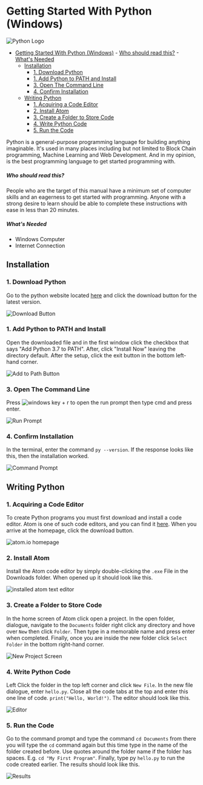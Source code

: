 # Getting Started With Python (Windows)

![Python Logo](https://www.python.org/static/community_logos/python-logo-master-v3-TM.png "The Python Logo")

- [Getting Started With Python (Windows)](#getting-started-with-python-windows)
                - [Who should read this?](#who-should-read-this)
                - [What's Needed](#whats-needed)
    - [Installation](#installation)
        - [1. Download Python](#1-download-python)
        - [1. Add Python to PATH and Install](#1-add-python-to-path-and-install)
        - [3. Open The Command Line](#3-open-the-command-line)
        - [4. Confirm Installation](#4-confirm-installation)
    - [Writing Python](#writing-python)
        - [1. Acquiring a Code Editor](#1-acquiring-a-code-editor)
        - [2. Install Atom](#2-install-atom)
        - [3. Create a Folder to Store Code](#3-create-a-folder-to-store-code)
        - [4. Write Python Code](#4-write-python-code)
        - [5. Run the Code](#5-run-the-code)

Python is a general-purpose programming language for building anything imaginable.  It's used in many places including but not limited to Block Chain programming, Machine Learning and Web Development. And in my opinion, is the best programming language to get started programming with.

##### Who should read this?
People who are the target of this manual have a minimum set of computer skills and an eagerness to get started
with programming.  Anyone with a strong desire to learn should be able to complete these instructions with ease in less than 20 minutes.

##### What's Needed
* Windows Computer
* Internet Connection


## Installation
### 1. Download Python
Go to the python website located [here](https://www.python.org/getit/) and click the download button for the latest version.


![Download Button](https://raw.githubusercontent.com/theapprenticewizard/python-intro/master/images/1.%20Download%20Python.PNG)

### 1. Add Python to PATH and Install
Open the downloaded file and in the first window click the checkbox that says "Add Python 3.7 to PATH".  After, click "Install Now" leaving the directory default. After the setup, click the exit button in the bottom left-hand corner.


![Add to Path Button](https://raw.githubusercontent.com/theapprenticewizard/python-intro/master/images/2.%20Add%20Python%20to%20Path.PNG)

### 3. Open The Command Line
Press ![windows key](https://i.stack.imgur.com/MB2Nl.jpg) + r to open the run prompt then type cmd and press enter.

![Run Prompt](https://raw.githubusercontent.com/theapprenticewizard/python-intro/master/images/3.%20Run%20Prompt.PNG)

### 4. Confirm Installation 
In the terminal, enter the command `py --version`.  If the response looks like this, then the installation worked. 

![Command Prompt](https://raw.githubusercontent.com/theapprenticewizard/python-intro/master/images/5.%20Check%20Installation.PNG)


## Writing Python

### 1. Acquiring a Code Editor
To create Python programs you must first download and install a code editor. Atom is one of such code editors, and you can find it [here](http://atom.io).   When you arrive at the homepage, click the download button.

![atom.io homepage](https://raw.githubusercontent.com/theapprenticewizard/python-intro/master/images/1.%20Get%20Atom.PNG)

### 2. Install Atom
Install the Atom code editor by simply double-clicking the `.exe` File in the Downloads folder. When opened up it should look like this. 

![installed atom text editor](https://raw.githubusercontent.com/theapprenticewizard/python-intro/master/images/2.%20Install%20Atom%20Code%20Editor.PNG)

### 3. Create a Folder to Store Code
In the home screen of Atom click open a project. In the open folder, dialogue, navigate to the `Documents` folder right click any directory and hove over `New` then click `Folder`.  Then type in a memorable name and press enter when completed. Finally, once you are inside the new folder click `Select Folder` in the bottom right-hand corner.

![New Project Screen](https://raw.githubusercontent.com/theapprenticewizard/python-intro/master/images/4.%20Select%20Folder.PNG)

### 4. Write Python Code
Left Click the folder in the top left corner and click `New File`.  In the new file dialogue, enter `hello.py`.  Close all the code tabs at the top and enter this one line of code.  `print("Hello, World!")`. The editor should look like this.

![Editor](https://raw.githubusercontent.com/theapprenticewizard/python-intro/master/images/4.%20Code%20Capture.PNG)

### 5. Run the Code
Go to the command prompt and type the command `cd Documents` from there you will type the `cd` command again but this time type in the name of the folder created before.  Use quotes around the folder name if the folder has spaces. E.g. `cd "My First Program"`. Finally, type py `hello.py` to run the code created earlier. The results should look like this.

![Results](https://raw.githubusercontent.com/theapprenticewizard/python-intro/master/images/6.%20completed%20first%20program.PNG)